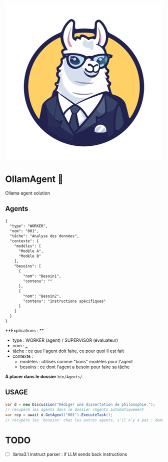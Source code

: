 <p align="center">
  <img src="https://raw.githubusercontent.com/XenocodeRCE/OllamAgent/main/logo.svg" alt="Logo" style="width:500px;">
</p>

# OllamAgent 🦙
Ollama agent solution


## Agents

```
{
  "type": "WORKER",
  "nom": "001",
  "tâche": "Analyse des données",
  "contexte": {
    "modèles": [
      "Modèle A",
      "Modèle B"
    ],
    "besoins": [
      {
        "nom": "Besoin1",
        "contenu": ""
      },
      {
        "nom": "Besoin2",
        "contenu": "Instructions spécifiques"
      }
    ]
  }
}
```
**Explications : **

- type : WORKER (agent) / SUPERVISOR (évaluateur)
- nom : _
- tâche : ce que l'agent doit faire, ce pour quoi il est fait
- contexte :
  - modèles : utilisés comme "bons" modèles pour l'agent
  - besoins : ce dont l'agent a besoin pour faire sa tâche

  
**À placer dans le dossier** `bin/Agents/`.

## USAGE

```csharp
var d = new Discussion("Rédiger une dissertation de philosophie.");
// récupère les agents dans le dossier /Agents automatiquement
var rep = await d.GetAgent("001").ExecuteTask();
// récupère les 'besoins' chez les autres agents, s'il n'y a pas : demande à l'utilisateur
```

# TODO
- [ ] llama3.1 instruct parser : if LLM sends back instructions
